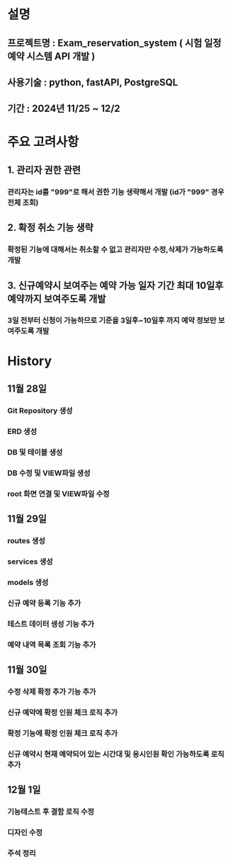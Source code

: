 # 설명
## 프로젝트명 : Exam_reservation_system ( 시험 일정 예약 시스템 API 개발 )
## 사용기술 : python, fastAPI, PostgreSQL
## 기간 : 2024년 11/25 ~ 12/2

# 주요 고려사항
## 1. 관리자 권한 관련
### 관리자는 id를 "999"로 해서 권한 기능 생략해서 개발 (id가 "999" 경우 전체 조회)
## 2. 확정 취소 기능 생략
### 확정된 기능에 대해서는 취소할 수 없고 관리자만 수정,삭제가 가능하도록 개발
## 3. 신규예약시 보여주는 예약 가능 일자 기간 최대 10일후 예약까지 보여주도록 개발
### 3일 전부터 신청이 가능하므로 기준을 3일후~10일후 까지 예약 정보만 보여주도록 개발

# History
## 11월 28일 
### Git Repository 생성
### ERD 생성
### DB 및 테이블 생성
### DB 수정 및 VIEW파일 생성
### root 화면 연결 및 VIEW파일 수정

## 11월 29일
### routes 생성
### services 생성
### models 생성
### 신규 예약 등록 기능 추가
### 테스트 데이터 생성 기능 추가
### 예약 내역 목록 조회 기능 추가

## 11월 30일
### 수정 삭제 확정 추가 기능 추가
### 신규 예약에 확정 인원 체크 로직 추가
### 확정 기능에 확정 인원 체크 로직 추가
### 신규 예약시 현재 예약되어 있는 시간대 및 응시인원 확인 가능하도록 로직 추가

## 12월 1일
### 기능테스트 후 결함 로직 수정
### 디자인 수정
### 주석 정리